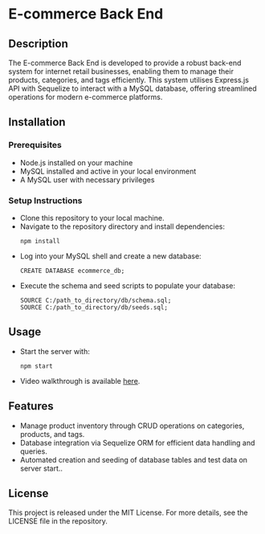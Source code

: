 # E-commerce Back End

## Description

The E-commerce Back End is developed to provide a robust back-end system for internet retail businesses, enabling them to manage their products, categories, and tags efficiently. This system utilises Express.js API with Sequelize to interact with a MySQL database, offering streamlined operations for modern e-commerce platforms.

## Installation

### Prerequisites
- Node.js installed on your machine
- MySQL installed and active in your local environment
- A MySQL user with necessary privileges

### Setup Instructions
- Clone this repository to your local machine.
- Navigate to the repository directory and install dependencies:
  ```
  npm install
  ```
- Log into your MySQL shell and create a new database:
  ```
  CREATE DATABASE ecommerce_db;
  ```
- Execute the schema and seed scripts to populate your database:
  ```
  SOURCE C:/path_to_directory/db/schema.sql;
  SOURCE C:/path_to_directory/db/seeds.sql;

## Usage
- Start the server with:
  ```
  npm start
  ```
- Video walkthrough is available [here](https://vimeo.com/939085752?share=copy).

## Features

- Manage product inventory through CRUD operations on categories, products, and tags.
- Database integration via Sequelize ORM for efficient data handling and queries.
- Automated creation and seeding of database tables and test data on server start..

## License
This project is released under the MIT License. For more details, see the LICENSE file in the repository.
